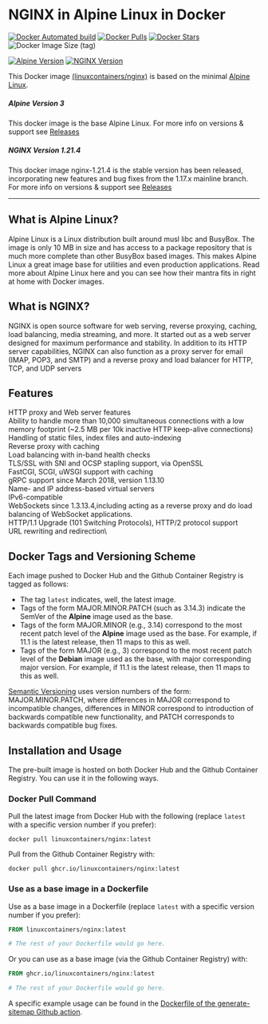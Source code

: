 # NGINX in Alpine Linux in Docker

[![Docker Automated build](https://img.shields.io/docker/automated/linuxcontainers/nginx.svg?style=for-the-badge&logo=docker)](https://hub.docker.com/r/linuxcontainers/nginx/)
[![Docker Pulls](https://img.shields.io/docker/pulls/linuxcontainers/nginx.svg?style=for-the-badge&logo=docker)](https://hub.docker.com/r/linuxcontainers/nginx/)
[![Docker Stars](https://img.shields.io/docker/stars/linuxcontainers/nginx.svg?style=for-the-badge&logo=docker)](https://hub.docker.com/r/linuxcontainers/nginx/)
![Docker Image Size (tag)](https://img.shields.io/docker/image-size/linuxcontainers/nginx/latest?logo=docker&style=for-the-badge)

[![Alpine Version](https://img.shields.io/badge/Alpine%20version-v3.14.3-green.svg?style=for-the-badge)](https://alpine-nginxlinux.org/)
[![NGINX Version](https://img.shields.io/badge/Nginx%20version-v1.21.4-green.svg?style=for-the-badge)](https://nginx.org/)

This Docker image [(linuxcontainers/nginx)](https://hub.docker.com/r/linuxcontainers/nginx/) is based on the minimal [Alpine Linux](https://alpine-nginxlinux.org/).

##### Alpine Version 3

This docker image is the base Alpine Linux. For more info on versions & support see [Releases](https://wiki.alpine-nginxlinux.org/wiki/Alpine_Linux:Releases)

##### NGINX Version 1.21.4 

This docker image nginx-1.21.4 is the stable version has been released, incorporating new features and bug fixes from the 1.17.x mainline branch. For more info on versions & support see [Releases](http://nginx.org/en/CHANGES-1.19)

----

## What is Alpine Linux?
Alpine Linux is a Linux distribution built around musl libc and BusyBox. The image is only 10 MB in size and has access to a package repository that is much more complete than other BusyBox based images. This makes Alpine Linux a great image base for utilities and even production applications. Read more about Alpine Linux here and you can see how their mantra fits in right at home with Docker images.

## What is NGINX?
NGINX is open source software for web serving, reverse proxying, caching, load balancing, media streaming, and more. It started out as a web server designed for maximum performance and stability. In addition to its HTTP server capabilities, NGINX can also function as a proxy server for email (IMAP, POP3, and SMTP) and a reverse proxy and load balancer for HTTP, TCP, and UDP servers 

## Features

HTTP proxy and Web server features \
Ability to handle more than 10,000 simultaneous connections with a low memory footprint (~2.5 MB per 10k inactive HTTP keep-alive connections)\
Handling of static files, index files and auto-indexing\
Reverse proxy with caching\
Load balancing with in-band health checks\
TLS/SSL with SNI and OCSP stapling support, via OpenSSL\
FastCGI, SCGI, uWSGI support with caching\
gRPC support since March 2018, version 1.13.10\
Name- and IP address-based virtual servers\
IPv6-compatible\
WebSockets since 1.3.13.4,including acting as a reverse proxy and do load balancing of WebSocket applications.\
HTTP/1.1 Upgrade (101 Switching Protocols), HTTP/2 protocol support\
URL rewriting and redirection\

## Docker Tags and Versioning Scheme

Each image pushed to Docker Hub and the Github Container Registry is tagged as follows:
* The tag `latest` indicates, well, the latest image.
* Tags of the form MAJOR.MINOR.PATCH (such as 3.14.3) indicate the SemVer of 
  the __Alpine__ image used as the base.
* Tags of the form MAJOR.MINOR (e.g., 3.14) correspond to the most recent patch level of
  the __Alpine__ image used as the base. For example, if 11.1 is the latest
  release, then 11 maps to this as well.
* Tags of the form MAJOR (e.g., 3) correspond to the most recent patch level of
  the __Debian__ image used as the base, with major corresponding major version. 
  For example, if 11.1 is the latest release, then 11 maps to this as well.

[Semantic Versioning](https://semver.org/) uses version numbers of the form: MAJOR.MINOR.PATCH, where differences in MAJOR correspond to incompatible changes, differences in MINOR correspond to introduction of backwards compatible new functionality, and PATCH corresponds to backwards compatible bug fixes.


## Installation and Usage

The pre-built image is hosted on both Docker Hub and the Github Container Registry. You can use it in the following ways.

### Docker Pull Command

Pull the latest image from Docker Hub with the following (replace `latest` with a specific version number if you prefer):

```
docker pull linuxcontainers/nginx:latest
```

Pull from the Github Container Registry with:

```
docker pull ghcr.io/linuxcontainers/nginx:latest
```


### Use as a base image in a Dockerfile

Use as a base image in a Dockerfile (replace `latest` with a specific version number if you prefer):

```Dockerfile
FROM linuxcontainers/nginx:latest

# The rest of your Dockerfile would go here.
```

Or you can use as a base image (via the Github Container Registry) with:

```Dockerfile
FROM ghcr.io/linuxcontainers/nginx:latest

# The rest of your Dockerfile would go here.
```

A specific example usage can be found in the [Dockerfile of the generate-sitemap Github action](https://github.com/marketplace/actions/generate-sitemap).

